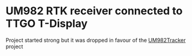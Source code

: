 # UM982 RTK receiver connected to TTGO T-Display 

Project started strong but it was dropped in favour of the [UM982Tracker](https://github.com/mctainsh/Esp32/tree/main/UM982Tracker) project

